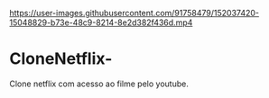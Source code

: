 

https://user-images.githubusercontent.com/91758479/152037420-15048829-b73e-48c9-8214-8e2d382f436d.mp4

# CloneNetflix-
Clone netflix com acesso ao filme pelo youtube. 
